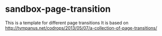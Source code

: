 # sandbox-page-transition
This is a template for different page transitions
It is based on http://tympanus.net/codrops/2013/05/07/a-collection-of-page-transitions/
